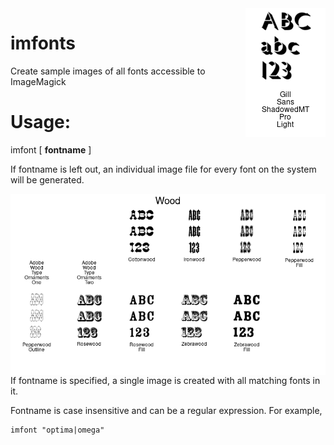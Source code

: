 <img align="right" src="README.md.d/GillSansShadowedMTPro-Light.png">

# imfonts
Create sample images of all fonts accessible to ImageMagick

# Usage:
  imfont [ __fontname__ ]

If fontname is left out, an individual image file for every font on the system will be generated.

<img align="right" src="README.md.d/Wood.png">

If fontname is specified, a single image is created with all matching fonts in it.

Fontname is case insensitive and can be a regular expression.
For example,  

    imfont "optima|omega"


